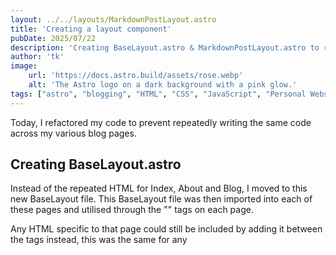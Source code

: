 ```yaml
---
layout: ../../layouts/MarkdownPostLayout.astro
title: 'Creating a layout component'
pubDate: 2025/07/22
description: 'Creating BaseLayout.astro & MarkdownPostLayout.astro to re-use my layouts across pages.'
author: 'tk'
image:
    url: 'https://docs.astro.build/assets/rose.webp'
    alt: 'The Astro logo on a dark background with a pink glow.'
tags: ["astro", "blogging", "HTML", "CSS", "JavaScript", "Personal Website"]
---
```

Today, I refactored my code to prevent repeatedly writing the same code across my various blog pages.

## Creating BaseLayout.astro

Instead of the repeated HTML for Index, About and Blog, I moved to this new BaseLayout file. This BaseLayout file was then imported into each of these pages and utilised through the "<BaseLayout>" tags on each page.

Any HTML specific to that page could still be included by adding it between the <BaseLayout> tags instead, this was the same for any <style> tags and styling added to specific pages.

Finally, I passed the pageTitle value from each of the pages to the layout component. I then changed the BaseLayout component again to receive the page title through Astro.props instead of defining it as a constant. 

The reasoning behind this is that I encountered an issue because the BaseLayout component is just the Index page copied and pasted and therefore would have had a static title. 

## Creating MarkdownPostLayout.astro

I added a layout specifically for blog posts called MardownPostLayout.astro.

This allowed me to remove repetitive code from the blog posts, as well as utilising the frontmatter for more dynamic and efficient content. 

This meant that I could take the e.g. date, author from the frontmatter and automatically put this in each blog post rather than typing it out each time.

I also then was able to apply the styles from global.css to my blog posts.

## Bugs

I found a bug following applying the MarkdownPostLayout.astro & global.css files to my blog posts.

I first noticed this when opening the site from a mobile view, and found that the content had huge margins on either side.

I realised that the meta viewport tag wasn't applying correctly. This was because the tag was in my BaseLayout file but not my MarkdownPostLayout file.

Once I added the tag here, the site displayed correctly on mobile.
